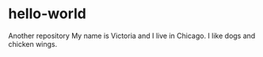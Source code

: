 # hello-world
Another repository
My name is Victoria and I live in Chicago. I like dogs and chicken wings.
